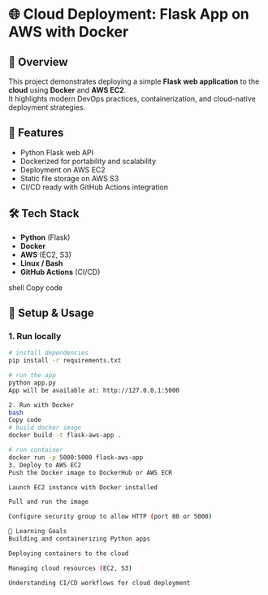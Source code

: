 # 🌐 Cloud Deployment: Flask App on AWS with Docker

## 📖 Overview
This project demonstrates deploying a simple **Flask web application** to the **cloud** using **Docker** and **AWS EC2**.  
It highlights modern DevOps practices, containerization, and cloud-native deployment strategies.

## 🚀 Features
- Python Flask web API
- Dockerized for portability and scalability
- Deployment on AWS EC2
- Static file storage on AWS S3
- CI/CD ready with GitHub Actions integration

## 🛠️ Tech Stack
- **Python** (Flask)
- **Docker**
- **AWS** (EC2, S3)
- **Linux / Bash**
- **GitHub Actions** (CI/CD)



shell
Copy code

## 🔧 Setup & Usage

### 1. Run locally
```bash
# install dependencies
pip install -r requirements.txt

# run the app
python app.py
App will be available at: http://127.0.0.1:5000

2. Run with Docker
bash
Copy code
# build docker image
docker build -t flask-aws-app .

# run container
docker run -p 5000:5000 flask-aws-app
3. Deploy to AWS EC2
Push the Docker image to DockerHub or AWS ECR

Launch EC2 instance with Docker installed

Pull and run the image

Configure security group to allow HTTP (port 80 or 5000)

🎯 Learning Goals
Building and containerizing Python apps

Deploying containers to the cloud

Managing cloud resources (EC2, S3)

Understanding CI/CD workflows for cloud deployment

